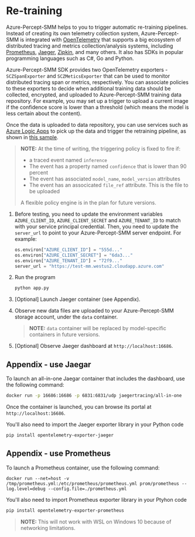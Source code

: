 # Re-training 

Azure-Percept-SMM helps to you to trigger automatic re-training pipelines. Instead of creating its own telemetry collection system, Azure-Percept-SMM is integrated with [OpenTelemetry]( https://opentelemetry.io/) that supports a big ecosystem of distributed tracing and metrics collection/analysis systems, including [Prometheus]( https://prometheus.io/), [Jaeger]( https://www.jaegertracing.io/), [Zipkin]( https://zipkin.io/), and many others. It also has SDKs in popular programming languages such as C#, Go and Python.

Azure-Percept-SMM SDK provides two OpenTelemetry exporters - ```SCZSpanExporter``` and ```SCZMeticsExporter``` that can be used to monitor distributed tracing span or metrics, respectively. You can associate policies to these exporters to decide when additional training data should be collected, encrypted, and uploaded to Azure-Percept-SMM training data repository. For example, you may set up a trigger to upload a current image if the confidence score is lower than a threshold (which means the model is less certain about the content).

Once the data is uploaded to data repository, you can use services such as [Azure Logic Apps]( https://azure.microsoft.com/en-us/services/logic-apps/) to pick up the data and trigger the retraining pipeline, as shown in [this sample]( https://docs.microsoft.com/en-us/azure/machine-learning/how-to-trigger-published-pipeline).

> **NOTE:** At the time of writing, the triggering policy is fixed to fire if:
> * a traced event named ```inference```
> * The event has a property named ```confidence``` that is lower than 90 percent
> * The event has associated ```model_name```, ```model_version``` attributes
> * The event has an associcated ```file_ref``` attribute. This is the file to be uploaded
> 
> A flexible policy engine is in the plan for future versions.

1.	Before testing, you need to update the environment variables ```AZURE_CLIENT_ID```, ```AZURE_CLIENT_SECRET``` and ```AZURE_TENANT_ID``` to match with your service principal credential. Then, you need to update the ```server_url``` to point to your Azure-Percept-SMM server endpoint. For example:
    ```python
    os.environ["AZURE_CLIENT_ID"] = "555d..."
    os.environ["AZURE_CLIENT_SECRET"] = "6da3..."
    os.environ["AZURE_TENANT_ID"] = "72f9..."
    server_url = "https://test-mm.westus2.cloudapp.azure.com"
    ```
2.	Run the program

    ```bash
    python app.py
    ```
3. [Optional] Launch Jaeger container (see Appendix).	
4. Observe new data files are uploaded to your Azure-Percept-SMM storage account, under the ```data``` container.

    > **NOTE:** ```data``` container will be replaced by model-specific containers in future versions.
5. [Optional] Observe Jaeger dashboard at ```http://localhost:16686```.

## Appendix - use Jaegar

To launch an all-in-one Jaegar container that includes the dashboard, use the following command: 
```bash
docker run -p 16686:16686 -p 6831:6831/udp jaegertracing/all-in-one
```
Once the container is launched, you can browse its portal at ```http://localhost:16686```.


You'll also need to import the Jaeger exporter library in your Python code
```bash
pip install opentelemetry-exporter-jaeger
```


## Appendix - use Prometheus

To launch a Prometheus container, use the following command:

```
docker run --net=host -v /tmp/prometheus.yml:/etc/prometheus/prometheus.yml prom/prometheus --log.level=debug --config.file=./prometheus.yml
```

You'll also need to import Prometheus exporter library in your Ptyhon code
```bash
pip install opentelemetry-exporter-prometheus
```

> **NOTE:** This will not work with WSL on Windows 10 because of networking limitations.
